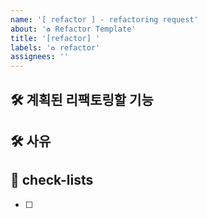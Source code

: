 ```yaml
---
name: '[ refactor ] - refactoring request'
about: '♻️ Refactor Template'
title: '[refactor] '
labels: '♻️ refactor'
assignees: ''
---
```


## 🛠️ 계획된 리팩토링할 기능

[//]: # '어떠한 기능 / 화면을 리팩토링하는지 적습니다.'

## 🛠 사유

[//]: # '해당 기능에서 "왜?" 리팩토링하는지 적습니다.'

## 📝 check-lists

- [ ]
